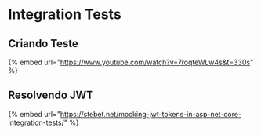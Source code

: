 # Integration Tests

## Criando Teste

{% embed url="https://www.youtube.com/watch?v=7roqteWLw4s&t=330s" %}

## Resolvendo JWT

{% embed url="https://stebet.net/mocking-jwt-tokens-in-asp-net-core-integration-tests/" %}



